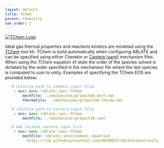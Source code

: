 ```yaml
---
layout: default
title: TChem
parent: Chemistry
nav_order: 3
---
```


[![TChem Logo](https://github.com/sandialabs/TChem/blob/main/logo/TChem_Logo_Large.png?raw=true)](https://github.com/sandialabs/TChem)

Ideal gas thermal properties and reactions kinetics are modeled using the [TChem](https://github.com/sandialabs/TChem) tool kit.  TChem is build automatically when configuring ABLATE and can be specified using either Chemkin or [Cantera (yaml)](https://cantera.org/documentation/dev/sphinx/html/yaml/index.html) mechanism files. When using the TChem equation of state the order of the species solved is dictated by the order specified in the mechanism file where the last species is computed to sum to unity.  Examples of specifying the TChem EOS are provided below.

```yaml
   # relative path to chemkin input files
    - eos: &eos !ablate::eos::TChem
        mechFile: ../mechanisms/grimech30.mech.dat
        thermoFile: ../mechanisms/grimech30.thermo.dat

   # relative path to cantera input files
    - eos: &eos !ablate::eos::TChem
        mechFile: ../mechanisms/grimech30.yaml

   # web located cantera input file
    - eos: &eos !ablate::eos::TChem
        mechFile: !ablate::environment::Download
          https://raw.githubusercontent.com/UBCHREST/ablate/main/tests/integrationTests/inputs/mechanisms/gri30.yml
```
